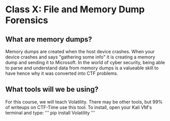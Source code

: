 # Class X: File and Memory Dump Forensics

## What are memory dumps?
Memory dumps are created when the host device crashes. When your device crashes and says "gathering some info" it is creating a memory dump and sending it to Microsoft. In the world of cyber security, being able to parse and understand data from memory dumps is a valueable skill to have hence why it was converted into CTF problems.

## What tools will we be using?
For this course, we will teach Volatility. There may be other tools, but 99% of writeups on CTF-Time use this tool.
To install, open your Kali VM's terminal and type:
'''
  pip install Volatility
'''
